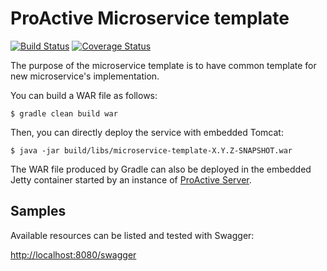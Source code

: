 # ProActive Microservice template

[![Build Status](http://jenkins.activeeon.com/job/microservice-template/badge/icon)](http://jenkins.activeeon.com/job/microservice-template/)
[![Coverage Status](https://coveralls.io/repos/github/ow2-proactive/microservice-template/badge.svg?branch=origin%2Fmaster)](https://coveralls.io/github/ow2-proactive/microservice-template?branch=origin%2Fmaster)

The purpose of the microservice template is to have common template for new microservice's implementation.

You can build a WAR file as follows:

```
$ gradle clean build war
```

Then, you can directly deploy the service with embedded Tomcat:

```
$ java -jar build/libs/microservice-template-X.Y.Z-SNAPSHOT.war
```

The WAR file produced by Gradle can also be deployed in the embedded Jetty container started by an instance of [ProActive Server](https://github.com/ow2-proactive/scheduling).

## Samples

Available resources can be listed and tested with Swagger:

[http://localhost:8080/swagger](http://localhost:8080/swagger)
